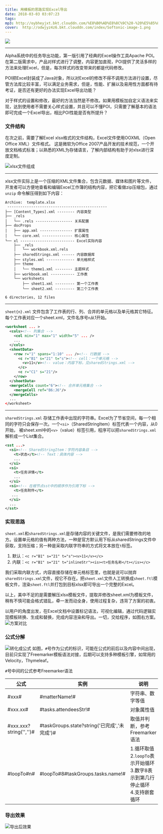 ```yaml
---
title: 用模板的思路实现Excel导出
date: 2018-03-03 03:07:23
tags:
mp3: http://oybheyjxt.bkt.clouddn.com/%E8%B0%AD%E8%8C%9C%20-%20%E5%85%89%E6%98%8E.mp3
cover:  http://odwjyz4z6.bkt.clouddn.com/index/Softonic-image-1.png
---
```

![](http://odwjyz4z6.bkt.clouddn.com/icourt/wechat/1531520045411_.pic.jpg)

------------------
Alpha系统中的任务导出功能，第一版引用了经典的Excel操作工具Apache POI。在第二版需求中，产品对样式进行了调整，内容更加直观，POI提供了灵活多样的方法来处理Excel，但是，每次样式的改变带来的都是代码修改。

POI把Excel封装成了Java对象，所以对Excel的修改不得不调用方法进行设置，尽管方法库比较丰富，可以满足业务需求，但是，性能、扩展以及易用性方面都有待考证，是否还有更好的办法实现Excel导出功能？

对于样式的设置和修改，最好的方法当然是不修改。如果用模板加自定义语法来实现，达到使用者不需要关心样式设置，并且可以不懂POI，只需要了解基本的语法即可完成一个Excel导出，相比POI性能是否有所提升？

### 文件结构

在次之前，需要了解Excel xlsx格式的文件结构，Excel文件使用OOXML（Open Office XML）文件格式。 这是微软为Office 2007产品开发的技术规范，一个开放文档格式标准；以熟悉的XML为存储语言，了解内部结构有助于对xlsx进行深度定制。

![xlsx文件组成](http://odwjyz4z6.bkt.clouddn.com/icourt/wechat/006tKfTcly1fktlxunqd0j30dw0fnta4.jpg)

------------------
xlsx文件实际上是一个压缩的XML文件集合，包含元数据、媒体和图片等文件，开发者可以方便地查看和编辑Excel工作簿的结构内容，把它看做zip压缩包，通过 `unzip` 命令解压得到如下内容：
```
Archive:  template.xlsx
 ----------------------------------------------
├── [Content_Types].xml -------- 内容类型
├── _rels
│   └── .rels ----------------- 关系配置
├── docProps
│   ├── app.xml --------------- 扩展属性
│   └── core.xml -------------- 核心属性
└── xl ------------------------- Excel实际内容
    ├── _rels
    │   └── workbook.xml.rels
    ├── sharedStrings.xml ------ 内容数据库
    ├── styles.xml ------------- 单元格样式
    ├── theme
    │   └── theme1.xml -------- 主题样式
    ├── workbook.xml ----------- 工作表
    └── worksheets
        ├── sheet1.xml --------- 第一个工作表
        └── sheet2.xml --------- 第二个工作表

6 directories, 12 files
```
------------------
`sheet{n}.xml` 文件包含了工作表的行、列、合并的单元格以及单元格其它特征。每个工作表对应一个sheet.xml，文件名序号`n`从1开始。
```xml
<worksheet ... >
  <cols><!-- 列集合 -->
    <col min="1" max="1" width="5" ... />
    ...
  </cols>
  <sheetData>
    <row r="1" spans="1:10" ... /><!-- 行数据 -->
      <c r="B1" s="21" t="s"><!-- cell：一个单元格 -->
        <v>11</v><!-- value：内容下标，见sharedStrings.xml -->
      </c>
      <c r="C1" s="21"/>
    </row>
  </sheetData>
  <mergeCells count="6"><!-- 合并单元格集合 -->
    <mergeCell ref="B6:J6"/>
  </mergeCells>
  ...
</worksheet>
```
------------------
`sharedStrings.xml` 存储工作表中出现的字符串。Excel为了节省空间，每一个相同的字符只会保存一次。一个`<si>`（SharedStringItem）标签代表一个内容，从0开始， 被sheet.xml中的`<v>`（value）标签引用，程序可以把`sharedStrings.xml`解析成一个List集合。
```xml
<sst ...>
  <si><!-- SharedStringItem：字符内容条目 -->
    <t>状态</t><!-- Text：具体内容 -->
    ...
  </si>
  <si>
    <t>任务详情</t>
    ...
  </si>
  <si><!-- 在根节点sst中的顺序作为引用下标 -->
    <t>任务附件</t>
   ...
  </si>
  ...
</sst>
```


### 实现思路
`sheet.xml`和`sharedStrings.xml`是存储内容的关键文件，是我们需要修改的地方。设置单元格的值有两种方法，一种是官方默认用下标从sharedStrings文件中获取，支持压缩；另一种是采取内联字符串的方式将文本放在`t`标签。
1. 默认：`<c r="B1" s="21" t="s"><v>11</v></c>`
2. 内联：`<c r="B1" s="21" t="inlineStr"><is><t>任务名称</t></is></c>`

我们采取内联方式，内容直接存储在单元格标签里，也就是说可以抛弃`sharedStrings.xml`文件，视它不存在。把`sheet.xml`文件人工转换成`sheet.ftl`模板文件，渲染`sheet.ftl`并打包到目标xlsx即可导出一个完整的Excel。

以上，美中不足的是需要解压xlsx模板文件，提取并修改sheet.xml为模板文件，稍有不慎可能会格式错乱，牵一发而动全身，使用过程复杂，违背了方案的初衷。

以用户的角度出发，在Excel文档中设置标记语法，可视化编辑，通过代码逻辑实现模板转换、生成和替换，完成内容渲染和导出。一切，交给程序，如图右方案。
![方案对比](http://odwjyz4z6.bkt.clouddn.com/icourt/wechat/excel-export-scheme-contrast.png)


### 公式分解
![转化成公式](http://odwjyz4z6.bkt.clouddn.com/icourt/wechat/Jietu20180315-175600.jpg)
如图，`#`号作为公式的标识，可能在公式的前后以及内容中间出现，目前只实现了Freemarker模板语法对接，后期可以支持多种模板引擎，如常用的Velocity，Thymeleaf。

`#`号中间的公式参考Freemarker语法

| 公式      |    实例    |   说明  |
| -------- | --------| -------- |
| #xxx#  | #matterName!# |  字符串、数字等值   |
| #xxx.xx#  | #tasks.attendeesStr!# |  对象属性值   |
| \#xxx.xxx?string('','')\#  | #taskGroups.state?string('已完成','未完成')# |  取值并判断，参考Freemarker语法  |
| #loopTo#n#  | #loopTo#8#taskGroups.tasks.name!# |  1.循环取值<br>2.`loopTo`表示开始循环<br>3.数字8表示到第几行停止循环<br>4.支持嵌套循环   |



### 导出效果
![导出后效果](http://odwjyz4z6.bkt.clouddn.com/icourt/wechat/Jietu20180302-164141.jpg)

